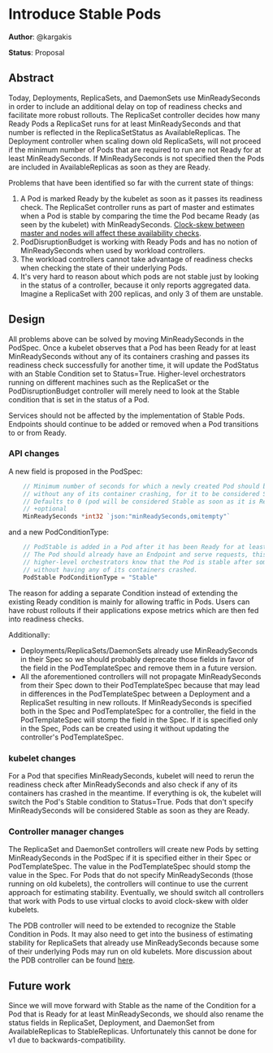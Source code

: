 # Introduce Stable Pods

**Author**: @kargakis

**Status**: Proposal

## Abstract
Today, Deployments, ReplicaSets, and DaemonSets use MinReadySeconds in order to include
an additional delay on top of readiness checks and facilitate more robust rollouts. The
ReplicaSet controller decides how many Ready Pods a ReplicaSet runs for at least
MinReadySeconds and that number is reflected in the ReplicaSetStatus as AvailableReplicas.
The Deployment controller when scaling down old ReplicaSets, will not proceed if the
minimum number of Pods that are required to run are not Ready for at least MinReadySeconds.
If MinReadySeconds is not specified then the Pods are included in AvailableReplicas as
soon as they are Ready. 

Problems that have been identified so far with the current state of things:
1. A Pod is marked Ready by the kubelet as soon as it passes its readiness check. The
ReplicaSet controller runs as part of master and estimates when a Pod is stable by
comparing the time the Pod became Ready (as seen by the kubelet) with MinReadySeconds.
[Clock-skew between master and nodes will affect these availability checks](https://github.com/kubernetes/kubernetes/issues/29229). 
2. PodDisruptionBudget is working with Ready Pods and has no notion of MinReadySeconds
when used by workload controllers.
3. The workload controllers cannot take advantage of readiness checks when checking the
state of their underlying Pods.
4. It's very hard to reason about which pods are not stable just by looking in the status
of a controller, because it only reports aggregated data. Imagine a ReplicaSet with 200
replicas, and only 3 of them are unstable.

## Design
All problems above can be solved by moving MinReadySeconds in the PodSpec. Once a kubelet
observes that a Pod has been Ready for at least MinReadySeconds without any of its
containers crashing and passes its readiness check successfully for another time, it will
update the PodStatus with an Stable Condition set to Status=True. Higher-level
orchestrators running on different machines such as the ReplicaSet or the
PodDisruptionBudget controller will merely need to look at the Stable condition that is set
in the status of a Pod.

Services should not be affected by the implementation of Stable Pods. Endpoints should
continue to be added or removed when a Pod transitions to or from Ready.

### API changes

A new field is proposed in the PodSpec:
```go
	// Minimum number of seconds for which a newly created Pod should be Ready
	// without any of its container crashing, for it to be considered Stable.
	// Defaults to 0 (pod will be considered Stable as soon as it is Ready)
	// +optional
	MinReadySeconds *int32 `json:"minReadySeconds,omitempty"`
```
and a new PodConditionType:
```go
	// PodStable is added in a Pod after it has been Ready for at least MinReadySeconds.
	// The Pod should already have an Endpoint and serve requests, this condition lets
	// higher-level orchestrators know that the Pod is stable after some amount of time
	// without having any of its containers crashed.
	PodStable PodConditionType = "Stable"
```

The reason for adding a separate Condition instead of extending the existing Ready
condition is mainly for allowing traffic in Pods. Users can have robust rollouts if their
applications expose metrics which are then fed into readiness checks.

Additionally:
* Deployments/ReplicaSets/DaemonSets already use MinReadySeconds in their Spec so we
should probably deprecate those fields in favor of the field in the PodTemplateSpec and
remove them in a future version. 
* All the aforementioned controllers will not propagate MinReadySeconds from their Spec
down to their PodTemplateSpec because that may lead in differences in the PodTemplateSpec
between a Deployment and a ReplicaSet resulting in new rollouts. If MinReadySeconds is
specified both in the Spec and PodTemplateSpec for a controller, the field in the
PodTemplateSpec will stomp the field in the Spec. If it is specified only in the Spec,
Pods can be created using it without updating the controller's PodTemplateSpec.

### kubelet changes
For a Pod that specifies MinReadySeconds, kubelet will need to rerun the readiness check
after MinReadySeconds and also check if any of its containers has crashed in the meantime.
If everything is ok, the kubelet will switch the Pod's Stable condition to Status=True.
Pods that don't specify MinReadySeconds will be considered Stable as soon as they are
Ready.

### Controller manager changes
The ReplicaSet and DaemonSet controllers will create new Pods by setting MinReadySeconds in
the PodSpec if it is specified either in their Spec or PodTemplateSpec. The value in the
PodTemplateSpec should stomp the value in the Spec. For Pods that do not specify
MinReadySeconds (those running on old kubelets), the controllers will continue to use the
current approach for estimating stability. Eventually, we should switch all controllers that
work with Pods to use virtual clocks to avoid clock-skew with older kubelets.

The PDB controller will need to be extended to recognize the Stable Condition in Pods.
It may also need to get into the business of estimating stability for ReplicaSets that
already use MinReadySeconds because some of their underlying Pods may run on old kubelets.
More discussion about the PDB controller can be found [here](https://github.com/kubernetes/kubernetes/issues/34776).

## Future work
Since we will move forward with Stable as the name of the Condition for a Pod that is Ready
for at least MinReadySeconds, we should also rename the status fields in ReplicaSet,
Deployment, and DaemonSet from AvailableReplicas to StableReplicas. Unfortunately this
cannot be done for v1 due to backwards-compatibility.
